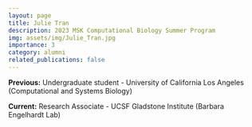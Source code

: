```yaml
---
layout: page
title: Julie Tran
description: 2023 MSK Computational Biology Summer Program
img: assets/img/Julie_Tran.jpg
importance: 3
category: alumni
related_publications: false
---
```


**Previous:** Undergraduate student - University of California Los Angeles (Computational and Systems Biology)

**Current:** Research Associate - UCSF Gladstone Institute (Barbara Engelhardt Lab)

